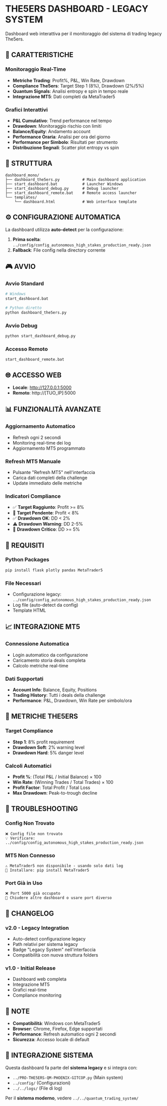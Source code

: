 # THE5ERS DASHBOARD - LEGACY SYSTEM

Dashboard web interattiva per il monitoraggio del sistema di trading legacy The5ers.

## 🚀 CARATTERISTICHE

### Monitoraggio Real-Time
- **Metriche Trading**: Profit%, P&L, Win Rate, Drawdown
- **Compliance The5ers**: Target Step 1 (8%), Drawdown (2%/5%)
- **Quantum Signals**: Analisi entropy e spin in tempo reale
- **Integrazione MT5**: Dati completi da MetaTrader5

### Grafici Interattivi
- **P&L Cumulativo**: Trend performance nel tempo
- **Drawdown**: Monitoraggio rischio con limiti
- **Balance/Equity**: Andamento account
- **Performance Oraria**: Analisi per ora del giorno
- **Performance per Simbolo**: Risultati per strumento
- **Distribuzione Segnali**: Scatter plot entropy vs spin

## 📁 STRUTTURA

```
dashboard_mono/
├── dashboard_the5ers.py          # Main dashboard application
├── start_dashboard.bat           # Launcher Windows
├── start_dashboard_debug.py      # Debug launcher
├── start_dashboard_remote.bat    # Remote access launcher
└── templates/
    └── dashboard.html            # Web interface template
```

## ⚙️ CONFIGURAZIONE AUTOMATICA

La dashboard utilizza **auto-detect** per la configurazione:

1. **Prima scelta**: `../config/config_autonomous_high_stakes_production_ready.json`
2. **Fallback**: File config nella directory corrente

## 🎮 AVVIO

### Avvio Standard
```bash
# Windows
start_dashboard.bat

# Python diretto
python dashboard_the5ers.py
```

### Avvio Debug
```bash
python start_dashboard_debug.py
```

### Accesso Remoto
```bash
start_dashboard_remote.bat
```

## 🌐 ACCESSO WEB

- **Locale**: http://127.0.0.1:5000
- **Remoto**: http://[TUO_IP]:5000

## 📊 FUNZIONALITÀ AVANZATE

### Aggiornamento Automatico
- Refresh ogni 2 secondi
- Monitoring real-time dei log
- Aggiornamento MT5 programmato

### Refresh MT5 Manuale
- Pulsante "Refresh MT5" nell'interfaccia
- Carica dati completi della challenge
- Update immediato delle metriche

### Indicatori Compliance
- ✅ **Target Raggiunto**: Profit >= 8%
- 🎯 **Target Pendente**: Profit < 8%
- ✅ **Drawdown OK**: DD < 2%
- ⚠️ **Drawdown Warning**: DD 2-5%
- 🚨 **Drawdown Critico**: DD >= 5%

## 🔧 REQUISITI

### Python Packages
```bash
pip install flask plotly pandas MetaTrader5
```

### File Necessari
- Configurazione legacy: `../config/config_autonomous_high_stakes_production_ready.json`
- Log file (auto-detect da config)
- Template HTML

## 📈 INTEGRAZIONE MT5

### Connessione Automatica
- Login automatico da configurazione
- Caricamento storia deals completa
- Calcolo metriche real-time

### Dati Supportati
- **Account Info**: Balance, Equity, Positions
- **Trading History**: Tutti i deals della challenge
- **Performance**: P&L, Drawdown, Win Rate per simbolo/ora

## 🎯 METRICHE THE5ERS

### Target Compliance
- **Step 1**: 8% profit requirement
- **Drawdown Soft**: 2% warning level
- **Drawdown Hard**: 5% danger level

### Calcoli Automatici
- **Profit %**: (Total P&L / Initial Balance) × 100
- **Win Rate**: (Winning Trades / Total Trades) × 100
- **Profit Factor**: Total Profit / Total Loss
- **Max Drawdown**: Peak-to-trough decline

## 🚨 TROUBLESHOOTING

### Config Non Trovato
```
❌ Config file non trovato
💡 Verificare: ../config/config_autonomous_high_stakes_production_ready.json
```

### MT5 Non Connesso
```
⚠️ MetaTrader5 non disponibile - usando solo dati log
🔧 Installare: pip install MetaTrader5
```

### Port Già in Uso
```
❌ Port 5000 già occupato
🔧 Chiudere altre dashboard o usare port diverso
```

## 🔄 CHANGELOG

### v2.0 - Legacy Integration
- Auto-detect configurazione legacy
- Path relativi per sistema legacy
- Badge "Legacy System" nell'interfaccia
- Compatibilità con nuova struttura folders

### v1.0 - Initial Release
- Dashboard web completa
- Integrazione MT5
- Grafici real-time
- Compliance monitoring

## 📝 NOTE

- **Compatibilità**: Windows con MetaTrader5
- **Browser**: Chrome, Firefox, Edge supportati
- **Performance**: Refresh automatico ogni 2 secondi
- **Sicurezza**: Accesso locale di default

## 🔗 INTEGRAZIONE SISTEMA

Questa dashboard fa parte del **sistema legacy** e si integra con:
- `../PRO-THE5ERS-QM-PHOENIX-GITCOP.py` (Main system)
- `../config/` (Configurazioni)
- `../../logs/` (File di log)

Per il **sistema moderno**, vedere `../../quantum_trading_system/`
